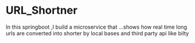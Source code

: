 # URL_Shortner
In this springboot ,I build a microservice that ...shows how real time long urls are converted into shorter by local bases and third party api like  bilty 
